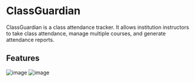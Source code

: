 # ClassGuardian 

ClassGuardian is a class attendance tracker. It allows institution instructors to take class attendance, manage multiple courses, and generate attendance reports.

## Features
![image](https://github.com/Summer-luna/ClassGuardian/assets/79678727/9e90a472-fe8f-4472-8142-18fe03206e6e) ![image](https://github.com/Summer-luna/ClassGuardian/assets/79678727/1264720a-1dc5-44d4-83ad-a3bb022de1f5)


